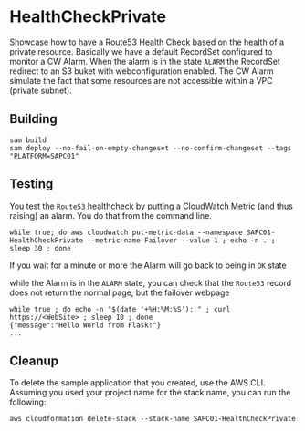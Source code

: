 # HealthCheckPrivate

Showcase how to have a Route53 Health Check based on the health of a private resource.
Basically we have a default RecordSet configured to monitor a CW Alarm.
When the alarm is in the state `ALARM` the RecordSet redirect to an S3 buket with webconfiguration enabled. 
The CW Alarm simulate the fact that some resources are not accessible within a VPC (private subnet).

## Building

```shell
sam build 
sam deploy --no-fail-on-empty-changeset --no-confirm-changeset --tags "PLATFORM=SAPC01" 
``` 

## Testing

You test the `Route53` healthcheck by putting a CloudWatch Metric (and thus raising) an alarm. You do that from the command line.

```shell
while true; do aws cloudwatch put-metric-data --namespace SAPC01-HealthCheckPrivate --metric-name Failover --value 1 ; echo -n . ; sleep 30 ; done
```

If you wait for a minute or more the Alarm will go back to being in `OK` state

while the Alarm is in the `ALARM` state, you can check that the `Route53` record does not return the normal page, but the failover webpage

```shell
while true ; do echo -n "$(date '+%H:%M:%S'): " ; curl https://<WebSite> ; sleep 10 ; done
{"message":"Hello World from Flask!"}
...

```



## Cleanup

To delete the sample application that you created, use the AWS CLI. Assuming you used your project name for the stack name, you can run the following:

```shell
aws cloudformation delete-stack --stack-name SAPC01-HealthCheckPrivate
```

